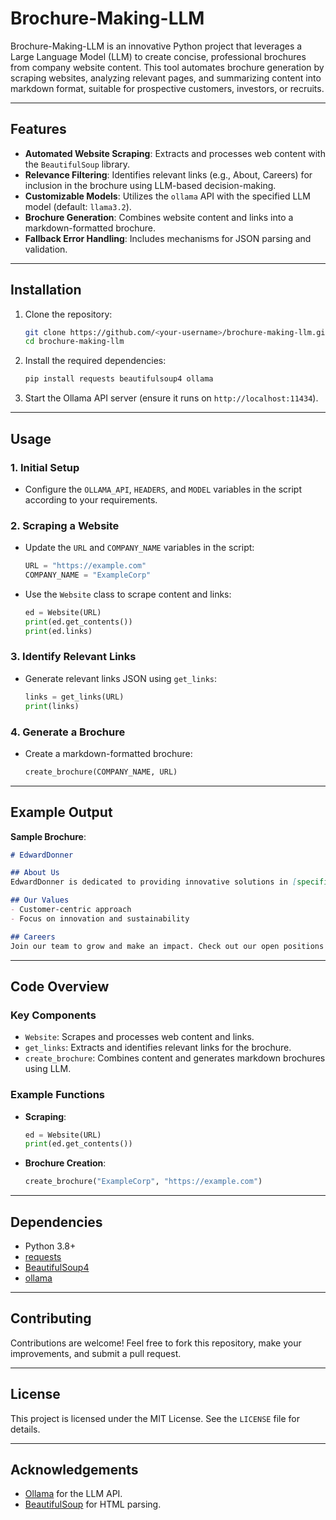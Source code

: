 # Brochure-Making-LLM

Brochure-Making-LLM is an innovative Python project that leverages a Large Language Model (LLM) to create concise, professional brochures from company website content. This tool automates brochure generation by scraping websites, analyzing relevant pages, and summarizing content into markdown format, suitable for prospective customers, investors, or recruits.

---

## Features

- **Automated Website Scraping**: Extracts and processes web content with the `BeautifulSoup` library.
- **Relevance Filtering**: Identifies relevant links (e.g., About, Careers) for inclusion in the brochure using LLM-based decision-making.
- **Customizable Models**: Utilizes the `ollama` API with the specified LLM model (default: `llama3.2`).
- **Brochure Generation**: Combines website content and links into a markdown-formatted brochure.
- **Fallback Error Handling**: Includes mechanisms for JSON parsing and validation.

---

## Installation

1. Clone the repository:
   ```bash
   git clone https://github.com/<your-username>/brochure-making-llm.git
   cd brochure-making-llm
   ```

2. Install the required dependencies:
   ```bash
   pip install requests beautifulsoup4 ollama
   ```

3. Start the Ollama API server (ensure it runs on `http://localhost:11434`).

---

## Usage

### 1. Initial Setup

- Configure the `OLLAMA_API`, `HEADERS`, and `MODEL` variables in the script according to your requirements.

### 2. Scraping a Website

- Update the `URL` and `COMPANY_NAME` variables in the script:
  ```python
  URL = "https://example.com"
  COMPANY_NAME = "ExampleCorp"
  ```

- Use the `Website` class to scrape content and links:
  ```python
  ed = Website(URL)
  print(ed.get_contents())
  print(ed.links)
  ```

### 3. Identify Relevant Links

- Generate relevant links JSON using `get_links`:
  ```python
  links = get_links(URL)
  print(links)
  ```

### 4. Generate a Brochure

- Create a markdown-formatted brochure:
  ```python
  create_brochure(COMPANY_NAME, URL)
  ```

---

## Example Output

**Sample Brochure**:
```markdown
# EdwardDonner

## About Us
EdwardDonner is dedicated to providing innovative solutions in [specific industry].

## Our Values
- Customer-centric approach
- Focus on innovation and sustainability

## Careers
Join our team to grow and make an impact. Check out our open positions [here](https://example.com/careers).
```

---

## Code Overview

### Key Components

- `Website`: Scrapes and processes web content and links.
- `get_links`: Extracts and identifies relevant links for the brochure.
- `create_brochure`: Combines content and generates markdown brochures using LLM.

### Example Functions
- **Scraping**:
  ```python
  ed = Website(URL)
  print(ed.get_contents())
  ```

- **Brochure Creation**:
  ```python
  create_brochure("ExampleCorp", "https://example.com")
  ```

---

## Dependencies

- Python 3.8+
- [requests](https://pypi.org/project/requests/)
- [BeautifulSoup4](https://pypi.org/project/beautifulsoup4/)
- [ollama](https://ollama.ai/)

---

## Contributing

Contributions are welcome! Feel free to fork this repository, make your improvements, and submit a pull request.

---

## License

This project is licensed under the MIT License. See the `LICENSE` file for details.

---

## Acknowledgements

- [Ollama](https://ollama.ai) for the LLM API.
- [BeautifulSoup](https://www.crummy.com/software/BeautifulSoup/) for HTML parsing.
